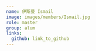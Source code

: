 ```yaml
---
name: 伊斯曼 Ismail 
image: images/members/Ismail.jpg 
role: master
group: alum
links:
  github: link_to_github 
---
```

